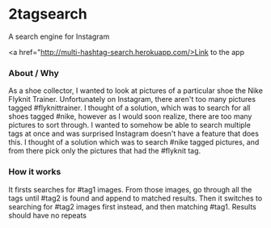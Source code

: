 # 2tagsearch
A search engine for Instagram

<a href="http://multi-hashtag-search.herokuapp.com/>Link to the app</a>

<h3>About / Why</h3>

As a shoe collector, I wanted to look at pictures of a particular shoe the Nike Flyknit Trainer.  Unfortunately on Instagram, there aren't too many pictures tagged #flyknittrainer.  I thought of a solution, which was to search for all shoes tagged #nike, however as I would soon realize, there are too many pictures to sort through.  I wanted to somehow be able to search multiple tags at once and was surprised Instagram doesn't have a feature that does this.  I thought of a solution which was to search #nike tagged pictures, and from there pick only the pictures that had the #flyknit tag.

<h3>How it works</h3>
It firsts searches for #tag1 images.  From those images, go through all the tags until #tag2 is found and append to matched results.
Then it switches to searching for #tag2 images first instead, and then matching #tag1.  Results should have no repeats
